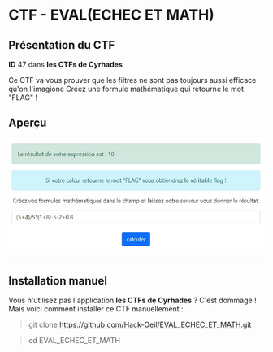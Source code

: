 # CTF - EVAL(ECHEC ET MATH)

## Présentation du CTF 
**ID** 47 dans **les CTFs de Cyrhades**

Ce CTF va vous prouver que les filtres ne sont pas toujours aussi efficace qu'on l'imagione 
Créez une formule mathématique qui retourne le mot "FLAG" !


## Aperçu
![infos/capture.jpg](infos/capture.jpg)



-----------

## Installation manuel
Vous n'utilisez pas l'application **les CTFs de Cyrhades** ? C'est dommage !
Mais voici comment installer ce CTF manuellement :

> git clone https://github.com/Hack-Oeil/EVAL_ECHEC_ET_MATH.git

> cd EVAL_ECHEC_ET_MATH
